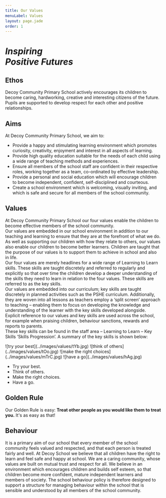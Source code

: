 ```yaml
---
title: Our Values
menuLabel: Values
layout: page.jade
order: 1
---
```

<div class="vision cf">
	<h1><em>Inspiring<br>Positive Futures</em></h1>
</div>

## Ethos

Decoy Community Primary School actively encourages its children to become caring, hardworking, creative and interesting citizens of the future. Pupils are supported to develop respect for each other and positive relationships.

## Aims 

At Decoy Community Primary School, we aim to:
- Provide a happy and stimulating learning environment which promotes curiosity, creativity, enjoyment and interest in all aspects of learning.
- Provide high quality education suitable for the needs of each child using a wide range of teaching methods and experiences.
- Ensure all members of the school staff are confident in their respective roles, working together as a team, co-ordinated by effective leadership.
- Provide a personal and social education which will encourage children to become independent, confident, self-disciplined and courteous.
- Create a school environment which is welcoming, visually inviting, and which is safe and secure for all members of the school community.

## Values

At Decoy Community Primary School our four values enable the children to become effective members of the school community.  
Our values are embedded in our school environment in addition to our teaching and learning to ensure that they are at the forefront of what we do.  
As well as supporting our children with how they relate to others, our values also enable our children to become better learners. Children are taught that the purpose of our values is to support them to achieve in school and also in life.  
Our four values are merely headlines for a wide range of Learning to Learn skills. These skills are taught discretely and referred to regularly and explicitly so that over time the children develop a deeper understanding of the skills they need to learn in relation to the four values. These skills are referred to as the key skills.  
Our values are embedded into our curriculum; key skills are taught discretely in planned activities such as the PSHE curriculum. Additionally, they are woven into all lessons as teachers employ a ‘split screen’ approach to teaching – enabling them to focus on developing the knowledge and understanding of the learner with the key skills developed alongside. Explicit reference to our values and key skills are used across the school, for example when praising children, behaviour sanctions, rewards and reports to parents.  
These key skills can be found in the staff area – Learning to Learn – Key Skills ‘Skills Progression’. A summary of the key skills is shown below:

<div class="contentPics">
![try your best](../images/values/tYb.jpg)
![think of others](../images/values/tOo.jpg)
![make the right choices](../images/values/mTrC.jpg)
![have a go](../images/values/hAg.jpg)
</div>

- Try your best.
- Think of others.
- Make the right choices.
- Have a go.

## Golden Rule

Our Golden Rule is easy: **Treat other people as you would like them to treat you.**
It's as easy as that!

## Behaviour

It is  a primary aim of our school that every member of the school community feels  valued and respected, and that each person is treated fairly and well. At Decoy  School we believe that all children have the right to learn and feel safe and  happy at school. We are a caring community, whose values are built on mutual  trust and respect for all. We believe in an environment which encourages  children and builds self esteem, so that children become more confident, mature  independent learners and members of society. The school behaviour policy is  therefore designed to support a structure for managing behaviour within the  school that is sensible and understood by all members of the school community.